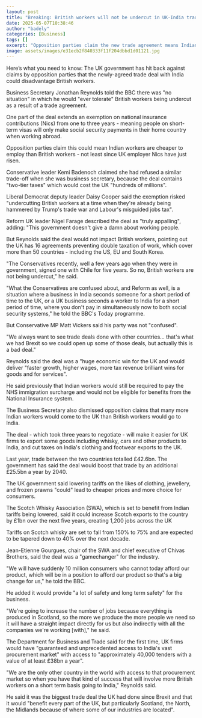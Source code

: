 ```yaml
---
layout: post
title: "Breaking: British workers will not be undercut in UK-India trade deal, government says"
date: 2025-05-07T10:38:46
author: "badely"
categories: [Business]
tags: []
excerpt: "Opposition parties claim the new trade agreement means Indian workers will be cheaper for employers to hire."
image: assets/images/e31ecb2f840333f11f204dbbd1d01121.jpg
---
```


Here’s what you need to know: The UK government has hit back against claims by opposition parties that the newly-agreed trade deal with India could disadvantage British workers.

Business Secretary Jonathan Reynolds told the BBC there was "no situation" in which he would "ever tolerate" British workers being undercut as a result of a trade agreement. 

One part of the deal extends an exemption on national insurance contributions (Nics) from one to three years - meaning people on short-term visas will only make social security payments in their home country when working abroad.

Opposition parties claim this could mean Indian workers are cheaper to employ than British workers - not least since UK employer Nics have just risen.

Conservative leader Kemi Badenoch claimed she had refused a similar trade-off when she was business secretary, because the deal contains "two-tier taxes" which would cost the UK "hundreds of millions".

Liberal Democrat deputy leader Daisy Cooper said the exemption risked "undercutting British workers at a time when they're already being hammered by Trump's trade war and Labour's misguided jobs tax".

Reform UK leader Nigel Farage described the deal as "truly appalling", adding: "This government doesn't give a damn about working people.

But Reynolds said the deal would not impact British workers, pointing out the UK has 16 agreements preventing double taxation of work, which cover more than 50 countries - including the US, EU and South Korea.

"The Conservatives recently, well a few years ago when they were in government, signed one with Chile for five years. So no, British workers are not being undercut," he said.

"What the Conservatives are confused about, and Reform as well, is a situation where a business in India seconds someone for a short period of time to the UK, or a UK business seconds a worker to India for a short period of time, where you don't pay in simultaneously now to both social security systems," he told the BBC's Today programme.

But Conservative MP Matt Vickers said his party was not "confused".

"We always want to see trade deals done with other countries… that's what we had Brexit so we could open up some of those deals, but actually this is a bad deal."

Reynolds said the deal was a "huge economic win for the UK and would deliver "faster growth, higher wages, more tax revenue brilliant wins for goods and for services".

He said previously that Indian workers would still be required to pay the NHS immigration surcharge and would not be eligible for benefits from the National Insurance system.

The Business Secretary also dismissed opposition claims that many more Indian workers would come to the UK than British workers would go to India. 

The deal - which took three years to negotiate - will make it easier for UK firms to export some goods including whisky, cars and other products to India, and cut taxes on India's clothing and footwear exports to the UK.

Last year, trade between the two countries totalled £42.6bn. The government has said the deal would boost that trade by an additional £25.5bn a year by 2040.

The UK government said lowering tariffs on the likes of clothing, jewellery, and frozen prawns "could" lead to cheaper prices and more choice for consumers.

The Scotch Whisky Association (SWA), which is set to benefit from Indian tariffs being lowered, said it could increase Scotch exports to the country by £1bn over the next five years, creating 1,200 jobs across the UK

Tariffs on Scotch whisky are set to fall from 150% to 75% and are expected to be tapered down to 40% over the next decade.

Jean-Etienne Gourgues, chair of the SWA and chief executive of Chivas Brothers, said the deal was a "gamechanger" for the industry.

"We will have suddenly 10 million consumers who cannot today afford our product, which will be in a position to afford our product so that's a big change for us," he told the BBC. 

He added it would provide "a lot of safety and long term safety" for the business.

"We're going to increase the number of jobs because everything is produced in Scotland, so the more we produce the more people we need so it will have a straight impact directly for us but also indirectly with all the companies we're working [with]," he said.

The Department for Business and Trade said for the first time, UK firms would have "guaranteed and unprecedented access to India's vast procurement market" with access to "approximately 40,000 tenders with a value of at least £38bn a year". 

"We are the only other country in the world with access to that procurement market so when you have that kind of success that will involve more British workers on a short term basis going to India," Reynolds said.

He said it was the biggest trade deal the UK had done since Brexit and that it would "benefit every part of the UK, but particularly Scotland, the North, the Midlands because of where some of our industries are located".

